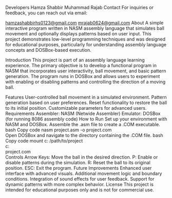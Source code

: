 Developers
Hamza Shabbir
Muhammad Rajab
Contact
For inquiries or feedback, you can reach out via email:

hamzashabbirhs0123@gmail.com
mrajab0624@gmail.com
About
A simple interactive program written in NASM assembly language that simulates ball movement and optionally displays patterns based on user input. This project demonstrates low-level programming techniques and was designed for educational purposes, particularly for understanding assembly language concepts and DOSBox-based execution.

Introduction
This project is part of an assembly language learning experience. The primary objective is to develop a functional program in NASM that incorporates user interactivity, ball movement, and basic pattern generation. The program runs in DOSBox and allows users to experiment with enabling or disabling patterns and controlling the direction of a moving ball.

Features
User-controlled ball movement in a simulated environment.
Pattern generation based on user preferences.
Reset functionality to restore the ball to its initial position.
Customizable parameters for advanced users.
Requirements
Assembler: NASM (Netwide Assembler)
Emulator: DOSBox (for running 8086 assembly code)
How to Run
Set up your environment with NASM and DOSBox.
Assemble the .asm file to create a .COM executable.
bash
Copy code
nasm project.asm -o project.com  
Open DOSBox and navigate to the directory containing the .COM file.
bash
Copy code
mount c: /path/to/project  
c:  
project.com  
Controls
Arrow Keys: Move the ball in the desired direction.
P: Enable or disable patterns during the simulation.
R: Reset the ball to its original position.
ESC: Exit the program.
Future Improvements
Enhanced user interface with advanced visuals.
Additional movement logic and boundary conditions.
Integration of sound effects for user feedback.
Support for dynamic patterns with more complex behavior.
License
This project is intended for educational purposes only and is not for commercial use.

